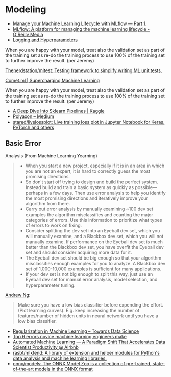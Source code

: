 # Modeling

* [Manage your Machine Learning Lifecycle with MLflow — Part 1.](https://towardsdatascience.com/manage-your-machine-learning-lifecycle-with-mlflow-part-1-a7252c859f72)
* [MLflow: A platform for managing the machine learning lifecycle - O'Reilly Media](https://www.oreilly.com/ideas/mlflow-a-platform-for-managing-the-machine-learning-lifecycle?mkt_tok=eyJpIjoiWXpsaE1HWmhPV1U0WkdGayIsInQiOiJxYWlXblZQdVZFWFMzR3VKUFNmT1wvQ3pmWGZibHU2ZHVLRllRdTVQWjdIU1M4TTN0UmF4VjZsNGtRUmVqcElQYlo1TVRGdHNUXC96RGdxN2luUlc2UUFlRDNOM2dJXC9VUTJjSFJpQWR0WGJtTytMWkd4OHNSMUplSjlScHYycUZ2ZyJ9)
* [Logging and Hyperparameters](https://cs230-stanford.github.io/logging-hyperparams.html)

When you are happy with your model, treat also the validation set as part of the training set as re-do the training process to use 100% of the training set to further improve the result. \(per Jeremy\)

[Thenerdstation/mltest: Testing framework to simplify writing ML unit tests.](https://github.com/Thenerdstation/mltest)

[Comet.ml \| Supercharging Machine Learning](https://www.comet.ml/)

When you are happy with your model, treat also the validation set as part of the training set as re-do the training process to use 100% of the training set to further improve the result. \(per Jeremy\)

* [A Deep Dive Into Sklearn Pipelines \| Kaggle](https://www.kaggle.com/baghern/a-deep-dive-into-sklearn-pipelines/code)
* [Polyaxon – Medium](https://medium.com/polyaxon)
* [stared/livelossplot: Live training loss plot in Jupyter Notebook for Keras, PyTorch and others](https://github.com/stared/livelossplot/)

## Basic Error Analysis \(From Machine Learning Yearning\)

> * When you start a new project, especially if it is in an area in which you are not an expert,  it is hard to correctly guess the most promising directions.
> * So don’t start off trying to design and build the perfect system. Instead build and train a   basic system as quickly as possible—perhaps in a few days. Then use error analysis to   help you identify the most promising directions and iteratively improve your algorithm   from there.
> * Carry out error analysis by manually examining ~100 dev set examples the algorithm   misclassifies and counting the major categories of errors. Use this information to   prioritize what types of errors to work on fixing.
> * Consider splitting the dev set into an Eyeball dev set, which you will manually examine,   and a Blackbox dev set, which you will not manually examine. If performance on the   Eyeball dev set is much better than the Blackbox dev set, you have overfit the Eyeball dev   set and should consider acquiring more data for it.
> * The Eyeball dev set should be big enough so that your algorithm misclassifies enough   examples for you to analyze. A Blackbox dev set of 1,000-10,000 examples is sufficient   for many applications.
> * If your dev set is not big enough to split this way, just use an Eyeball dev set for manual   error analysis, model selection, and hyperparameter tuning.



[Andrew Ng](https://www.coursera.org/learn/machine-learning/lecture/K0XQT/getting-lots-of-data-and-artificial-data):

> Make sure you have a low bias classifier before expending the effort. \(Plot learning curves\). E.g. keep increasing the number of features/number of hidden units in neural network until you have a low bias classifier.





* [Regularization in Machine Learning – Towards Data Science](https://towardsdatascience.com/regularization-in-machine-learning-76441ddcf99a)
* [Top 6 errors novice machine learning engineers make](https://medium.com/ai³-theory-practice-business/top-6-errors-novice-machine-learning-engineers-make-e82273d394db)
* [Automated Machine Learning — A Paradigm Shift That Accelerates Data Scientist Productivity @ Airbnb](https://medium.com/airbnb-engineering/automated-machine-learning-a-paradigm-shift-that-accelerates-data-scientist-productivity-airbnb-f1f8a10d61f8)
* [rasbt/mlxtend: A library of extension and helper modules for Python's data analysis and machine learning libraries.](https://github.com/rasbt/mlxtend)
* [onnx/models: The ONNX Model Zoo is a collection of pre-trained, state-of-the-art models in the ONNX format](https://github.com/onnx/models)

